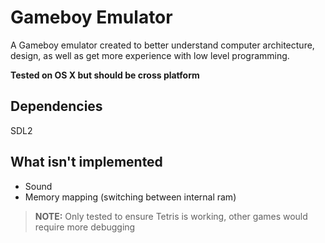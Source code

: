 # Gameboy Emulator
 
A Gameboy emulator created to better understand computer architecture, design, as well as get more experience with low level programming.

**Tested on OS X but should be cross platform**

## Dependencies
SDL2

## What isn't implemented
- Sound
- Memory mapping (switching between internal ram)

>**NOTE:** Only tested to ensure Tetris is working, other games would require more debugging
